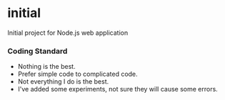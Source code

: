 # initial
Initial project for Node.js web application

### Coding Standard
- Nothing is the best.
- Prefer simple code to complicated code.
- Not everything I do is the best.
- I've added some experiments, not sure they will cause some errors.
